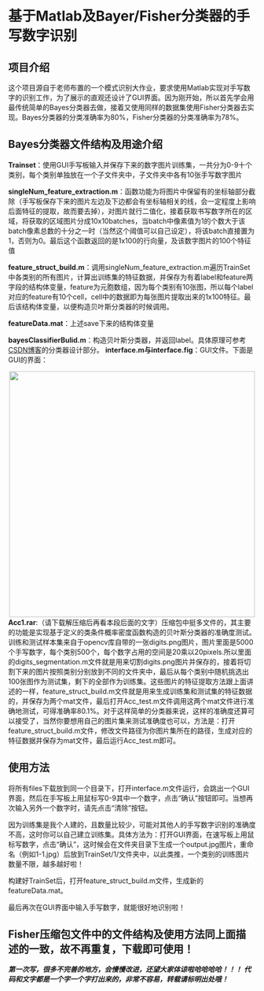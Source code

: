 # 基于Matlab及Bayer/Fisher分类器的手写数字识别
## 项目介绍
这个项目源自于老师布置的一个模式识别大作业，要求使用Matlab实现对手写数字的识别工作，为了展示的直观还设计了GUI界面。因为刚开始，所以首先学会用最传统简单的Bayes分类器去做，接着又使用同样的数据集使用Fisher分类器去实现。Bayes分类器的分类准确率为80%，Fisher分类器的分类准确率为78%。
## Bayes分类器文件结构及用途介绍  
**Trainset**：使用GUI手写板输入并保存下来的数字图片训练集，一共分为0-9十个类别，每个类别单独放在一个子文件夹中，子文件夹中各有10张手写数字图片

**singleNum_feature_extraction.m**：函数功能为将图片中保留有的坐标轴部分截除（手写板保存下来的图片左边及下边都会有坐标轴相关的线，会一定程度上影响后面特征的提取，故而要去掉），对图片就行二值化，接着获取书写数字所在的区域，将获取的区域图片分成10x10batches，当batch中像素值为1的个数大于该batch像素总数的十分之一时（当然这个阈值可以自己设定），将该batch直接置为1，否则为0。最后这个函数返回的是1x100的行向量，及该数字图片的100个特征值

**feature_struct_build.m**：调用singleNum_feature_extraction.m遍历TrainSet中各类别的所有图片，计算出训练集的特征数据，并保存为有着label和feature两字段的结构体变量，feature为元胞数组，因为每个类别有10张图，所以每个label对应的feature有10个cell，cell中的数据即为每张图片提取出来的1x100特征。最后该结构体变量，以便构造贝叶斯分类器的时候调用。  
  
**featureData.mat**：上述save下来的结构体变量

**bayesClassifierBulid.m**：构造贝叶斯分类器，并返回label。具体原理可参考[CSDN博客](https://blog.csdn.net/weixin_39758398/article/details/86597147)的分类器设计部分。
**interface.m与interface.fig**：GUI文件。下面是GUI的界面：<div align=center><img width="500" height="500" src="https://github.com/GYee/Matlab-HandWriting_Number_Recognition/raw/master/GUI界面.png"/></div>
**Acc1.rar**:（请下载解压缩后再看本段后面的文字）压缩包中挺多文件的，其主要的功能是实现基于定义的类条件概率密度函数构造的贝叶斯分类器的准确度测试。训练和测试样本集来自于opencv库自带的一张digits.png图片，图片里面是5000个手写数字，每个类别500个，每个数字占用的空间是20乘以20pixels.所以里面的digits_segmentation.m文件就是用来切割digits.png图片并保存的，接着将切割下来的图片按照类别分别放到不同的文件夹中，最后从每个类别中随机挑选出100张图作为测试集，剩下的全部作为训练集。这些图片的特征提取方法跟上面讲述的一样，feature_struct_build.m文件就是用来生成训练集和测试集的特征数据的，并保存为两个mat文件，最后打开Acc_test.m文件调用这两个mat文件进行准确地测试，可得准确率80.1%。对于这样简单的分类器来说，这样的准确度还算可以接受了，当然你要想用自己的图片集来测试准确度也可以，方法是：打开feature_struct_build.m文件，修改文件路径为你图片集所在的路径，生成对应的特征数据并保存为mat文件，最后运行Acc_test.m即可。
## 使用方法
将所有files下载放到同一个目录下，打开interface.m文件运行，会跳出一个GUI界面，然后在手写板上用鼠标写0-9其中一个数字，点击“确认”按钮即可。当想再次输入另外一个数字时，请先点击“清除”按钮。

因为训练集是我个人建的，且数量比较少，可能对其他人的手写数字识别的准确度不高，这时你可以自己建立训练集。具体方法为：打开GUI界面，在速写板上用鼠标写数字，点击“确认”，这时候会在文件夹目录下生成一个output.jpg图片，重命名（例如1-1.jpg）后放到TrainSet/1/文件夹中，以此类推，一个类别的训练图片数量不限，越多越好啦！

构建好TrainSet后，打开feature_struct_build.m文件，生成新的featureData.mat。

最后再次在GUI界面中输入手写数字，就能很好地识别啦！

## Fisher压缩包文件中的文件结构及使用方法同上面描述的一致，故不再重复，下载即可使用！

***第一次写，很多不完善的地方，会慢慢改进，还望大家体谅啦哈哈哈哈！！！***
***代码和文字都是一个字一个字打出来的，非常不容易，转载请标明出处哦！***

